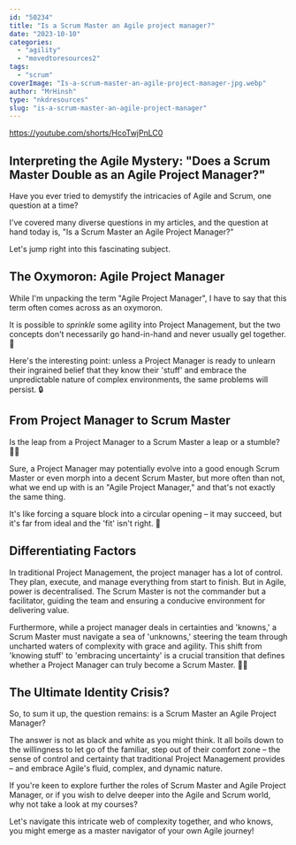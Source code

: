 ```yaml
---
id: "50234"
title: "Is a Scrum Master an Agile project manager?"
date: "2023-10-10"
categories: 
  - "agility"
  - "movedtoresources2"
tags: 
  - "scrum"
coverImage: "Is-a-scrum-master-an-agile-project-manager-jpg.webp"
author: "MrHinsh"
type: "nkdresources"
slug: "is-a-scrum-master-an-agile-project-manager"
---
```


https://youtube.com/shorts/HcoTwjPnLC0

## Interpreting the Agile Mystery: "Does a Scrum Master Double as an Agile Project Manager?"

Have you ever tried to demystify the intricacies of Agile and Scrum, one question at a time?

I've covered many diverse questions in my articles, and the question at hand today is, "Is a Scrum Master an Agile Project Manager?"

Let's jump right into this fascinating subject.

## The Oxymoron: Agile Project Manager

While I'm unpacking the term "Agile Project Manager", I have to say that this term often comes across as an oxymoron.

It is possible to _sprinkle_ some agility into Project Management, but the two concepts don't necessarily go hand-in-hand and never usually gel together. 🔀

Here's the interesting point: unless a Project Manager is ready to unlearn their ingrained belief that they know their 'stuff' and embrace the unpredictable nature of complex environments, the same problems will persist. 🔒

## From Project Manager to Scrum Master

Is the leap from a Project Manager to a Scrum Master a leap or a stumble?🏃‍♂️

Sure, a Project Manager may potentially evolve into a good enough Scrum Master or even morph into a decent Scrum Master, but more often than not, what we end up with is an "Agile Project Manager," and that's not exactly the same thing.

It's like forcing a square block into a circular opening – it may succeed, but it's far from ideal and the 'fit' isn't right. 🔄

## Differentiating Factors

In traditional Project Management, the project manager has a lot of control. They plan, execute, and manage everything from start to finish. But in Agile, power is decentralised. The Scrum Master is not the commander but a facilitator, guiding the team and ensuring a conducive environment for delivering value.

Furthermore, while a project manager deals in certainties and 'knowns,' a Scrum Master must navigate a sea of 'unknowns,' steering the team through uncharted waters of complexity with grace and agility. This shift from 'knowing stuff' to 'embracing uncertainty' is a crucial transition that defines whether a Project Manager can truly become a Scrum Master. 🚀🌊

## The Ultimate Identity Crisis?

So, to sum it up, the question remains: is a Scrum Master an Agile Project Manager?

The answer is not as black and white as you might think. It all boils down to the willingness to let go of the familiar, step out of their comfort zone – the sense of control and certainty that traditional Project Management provides – and embrace Agile's fluid, complex, and dynamic nature.

If you're keen to explore further the roles of Scrum Master and Agile Project Manager, or if you wish to delve deeper into the Agile and Scrum world, why not take a look at my courses?

Let's navigate this intricate web of complexity together, and who knows, you might emerge as a master navigator of your own Agile journey!
